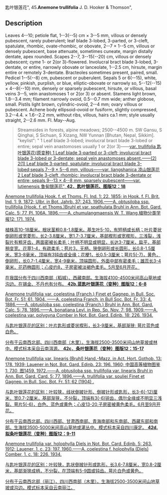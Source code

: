 匙叶银莲花",
45.**Anemone trullifolia** J. D. Hooker & Thomson",

## Description
Leaves 4--10; petiole flat, 1--3(--5) cm × 3--5 mm, villous or densely pubescent, rarely puberulent; leaf blade 3-lobed, 3-parted, or 3-cleft, spatulate, rhombic, ovate-rhombic, or obovate, 2--7 × 1--5 cm, villous or densely pubescent, base attenuate, sometimes cuneate, margin distally dentate, apex rounded. Scapes 2--7, 3--15(--20) cm, villous or densely pubescent; cyme 1- or 2(or 3)-flowered. Involucral bract blade 3-lobed, 3-dentate, or entire, narrowly obovate or lanceolate, 1--2.5 cm, hirsute, margin entire or remotely 3-dentate. Bracteoles sometimes present, paired, small. Pedicel 1--5(--8) cm, pubescent or puberulent. Sepals 5 or 6(--15), white, yellow, pinkish, purplish, or blue, elliptic-obovate or narrowly so, 5--12(--15) × 4--8(--10) mm, densely or sparsely pubescent, hirsute, or villous, basal veins 3--5, vein anastomoses 1 or 2(or 3) or absent. Stamens light brown, 1.8--3.4 mm; filament narrowly ovoid, 0.5--0.7 mm wide; anther globose, small. Pistils light brown, cylindric-ovoid, 2--4 mm; ovary villous or pubescent. Achene body ellipsoid-ovoid or fusiform, slightly compressed, 3.2--4.4. × 1.6--2.2 mm, without ribs, villous, hairs ca.1 mm; style usually straight, 2--2.6 mm. Fl. May--Aug.

> Streamsides in forests, alpine meadows; 2500--4500 m. SW Gansu, S Qinghai, S Sichuan, S Xizang, NW Yunnan [Bhutan, Nepal, Sikkim].
  "keylist": "
1 Leaf blade 3-lobed; involucral bract blade 3-lobed or entire; sepal vein anastomoses usually 1 or 2(or 3)——<a href='/info/Anemone trullifolia var. trullifolia?t=foc'>var. trullifolia 匙叶银莲花(原变种)
1 Leaf blade 3-parted or 3-cleft; involucral bract blade 3-lobed or 3-dentate; sepal vein anastomoses absent.——(2)
2(1) Leaf blade 3-parted, spatulate; involucral bract blade 3-lobed;sepals 7--9 × 5--6 mm, villous——<a href='/info/Anemone trullifolia var. liangshanica?t=foc'>var. liangshanica 凉山银莲花
2 Leaf blade 3-cleft, rhombic; involucral bract blade 3-dentate or entire; sepals 9--13 × 4--8 mm, sparsely pubescent——<a href='/info/Anemone trullifolia var. lutienensis?t=foc'>var. lutienensis 鲁甸银莲花",
**42．匙叶银莲花、图版12：18**

Anemone trullifolia Hook. f. et Thoms. Fl. Ind. 1: 22. 1855; in Hook. f. Fl. Brit. Ind. 1: 9. 1872; Ulbr. in Bot. Jahrb. 37: 243. 1906.——A. obtusiloba ssp. trullifolia (Hook. f. et Thoms.)Bruhl et var. spathulata Bruhl in Ann. Bot. Gard. Calc. 5: 77, Pl. 106A. 1896.——A. chumulangmaensis W. T. Wang,植物分类学报12: 171. 1974.

植株高10-18厘米。根状茎粗0.8-1.8厘米。基生叶5-10，有短柄或长柄；叶片菱状倒卵形或宽菱形，长2-3.8厘米，宽1.7-3.7厘米，基部楔形或宽楔形，三浅裂，浅裂片有粗牙齿，两面密被长柔毛；叶柄不明显或明显，长达3-7厘米，扁平，基部稍变宽。花葶1-4，有疏柔毛；苞片3，无柄，狭倒卵形或长圆形，长0.8-1.5厘米，宽3-8毫米，顶端有3钝齿或全缘；花梗1，长0.5-3厘米；萼片5(-7)，黄色，倒卵形，长0.7-1.4厘米，宽4-9毫米，顶端圆形，外面中部有密柔毛；雄蕊长3-4毫米，花药椭圆形；心皮约8，子房密被淡褐色柔毛。5月至6月开花。

在我国分布于四川西南部（稻城）、西藏南部。生海拔4100-4500米间高山草地或沟边。在锡金、不丹也有分布。
**42b.蓝匙叶银莲花（变种）图版12：6-8**

Anemone trullifolia var. coelestina (Franch.) Finet et Gagnep. in Bull. Soc. Bot. Fr. 51: 61. 1904. ——A. coelestina Franch. in Bull Soc. Bot. Fr. 33: 4. 1886.——A. obtusiloba ssp. coelestina (Franch.) Bruhl in Ann. Bot. Gard. Calc. 5: 78. 1896.——A. bonatiana Levl. in Rep. Sp. Nov. 7: 98. 1909.——A. coelestina var. polygyna Comber in Not. Bot. Gard. Edinb. 18: 226. 1934.

与匙叶银莲花的区别：叶片匙形或菱状楔形，长3-9厘米，基部渐狭; 萼片蓝色或白色。

分布于云南西北部、四川西南部（木里）。生海拔2500-3500米间山地草坡或林中。模式标本采自云南洱源。
**42c．条叶银莲花（变种）图版12：15-17**

Anemone trullifolia var. linearis (Bruhl) Hand.-Mazz. in Act. Hort. Gothob. 13: 178. 1939; Lauener in Not. Bot. Gard. Edinb. 23: 196. 1960; 中国高等植物图鉴1: 730, 图1459. 1972.——A. obtusiloba ssp. trullifolia var. linearis Bruhl in Ann. Bot. Gard. Card. 5: 77. 1896.——A. trullifolia var. souliei Finet et Gagnep. in Bull. Soc. Bot. Fr. 51: 62 (1904) .

与匙叶银莲花的区别：叶较狭，线状倒披针形、倒披针形或匙形，长3-6(-12)厘米，宽0.7-2厘米，基部渐狭，不分裂，顶端有3(-6)锐齿，偶尔全缘或不明显三浅裂。萼片5(-6)，白色、蓝色或黄色；心皮13-20,子房密被黄色柔毛。6月至9月开花。

分布于云南西北部、四川西部、甘肃西南部、青海南部和东南部、西藏东部和南部。生海拔3500-5000米间高山草地或灌丛中。模式标本采自四川康定。
**42d. 拟条叶银莲花（变种）图版12：9-11**

Anemone trullifolia var. holophylla Diels in Not. Bot. Card. Edinb. 5: 263. 1912; Lauener, 1. c. 23: 197. 1960.——A. coelestina f. holophylla (Diels) Comber, 1. c. 18: 226. 1934.

与匙叶银莲花的区别：叶较狭，匙状倒披针形或匙形，长3.6-7.8厘米，宽0.8-2厘米，基部渐狭成柄，不分裂，在顶端有5-9圆或钝齿。萼片白色或黄色。

分布于云南西北部（丽江）、四川西南部（木里）。生海拔2500-3500米间山地草坡或沟边。模式标本采自云南丽江。
